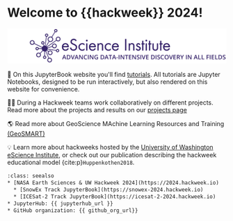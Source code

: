 # Welcome to {{hackweek}} 2024!

![banner](img/banner.png)


📖 On this JupyterBook website you'll find [tutorials](tutorials/index). All tutorials are Jupyter Notebooks, designed to be run interactively, but also rendered on this website for convenience.

👩‍💻 During a Hackweek teams work collaboratively on different projects. Read more about the projects and results on our [projects page](projects/list_of_projects)

🌎 Read more about GeoScience MAchine Learning Resources and Training [(GeoSMART)](https://geo-smart.github.io)

💡 Learn more about hackweeks hosted by the [University of Washington eScience Institute](https://uwhackweek.github.io/hackweeks-as-a-service/intro.html), or check out our publication describing the hackweek educational model {cite:p}`Huppenkothen2018`.

```{admonition} Quick links for the event
:class: seealso
* [NASA Earth Sciences & UW Hackweek 2024](https://2024.hackweek.io)
  * [SnowEx Track JupyterBook](https://snowex-2024.hackweek.io)
  * [ICESat-2 Track JupyterBook](https://icesat-2-2024.hackweek.io)
* JupyterHub: {{ jupyterhub_url }}
* GitHub organization: {{ github_org_url}}
```

